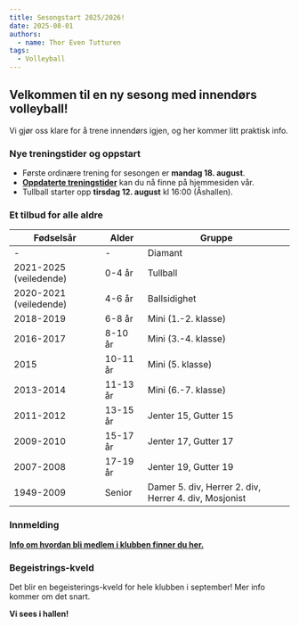 ```yaml
---
title: Sesongstart 2025/2026!
date: 2025-08-01
authors:
  - name: Thor Even Tutturen
tags:
  - Volleyball
---
```


## Velkommen til en ny sesong med innendørs volleyball!

Vi gjør oss klare for å trene innendørs igjen, og her kommer litt praktisk info.

### Nye treningstider og oppstart

- Første ordinære trening for sesongen er **mandag 18. august**.
- **[Oppdaterte treningstider](/lag)** kan du nå finne på hjemmesiden vår.
- Tullball starter opp **tirsdag 12. august** kl 16:00 (Åshallen).

### Et tilbud for alle aldre

| Fødselsår              | Alder    | Gruppe                                                |
| ---------------------- | -------- | ----------------------------------------------------- |
| -                      | -        | Diamant                                               |
| 2021-2025 (veiledende) | 0-4 år   | Tullball                                              |
| 2020-2021 (veiledende) | 4-6 år   | Ballsidighet                                          |
| 2018-2019              | 6-8 år   | Mini (1.-2. klasse)                                   |
| 2016-2017              | 8-10 år  | Mini (3.-4. klasse)                                   |
| 2015                   | 10-11 år | Mini (5. klasse)                                      |
| 2013-2014              | 11-13 år | Mini (6.-7. klasse)                                   |
| 2011-2012              | 13-15 år | Jenter 15, Gutter 15                                  |
| 2009-2010              | 15-17 år | Jenter 17, Gutter 17                                  |
| 2007-2008              | 17-19 år | Jenter 19, Gutter 19                                  |
| 1949-2009              | Senior   | Damer 5. div, Herrer 2. div, Herrer 4. div, Mosjonist |

### Innmelding

**[Info om hvordan bli medlem i klubben finner du her.](/bli-medlem)**

### Begeistrings-kveld

Det blir en begeisterings-kveld for hele klubben i september! Mer info kommer om
det snart.

**Vi sees i hallen!**
